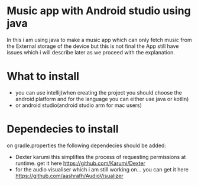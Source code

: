 # Music app with Android studio using java


In this i am using java to make a music app which can only fetch music from the External storage of the device  but this is not final
the App still have issues which i will describe later as we proceed with the explanation.



# What to install

* you can use intellij(when creating the project you should choose the android platform and for the language you can either use java or kotlin)
* or android studio(android studio arm for mac users)


# Dependecies to install

on gradle.properties the following dependecies should be added:

* Dexter karumi this simplifies the process of requesting permissions at runtime. get it here <https://github.com/Karumi/Dexter>
*  for the audio visualiser which i am still working on... you can get it here  <https://github.com/aashrafh/AudioVisualizer> 
